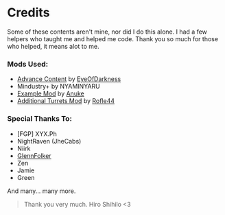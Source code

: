 # Credits

Some of these contents aren't mine, nor did I do this alone. I had a few helpers who taught me and helped me code.
Thank you so much for those who helped, it means alot to me.

### Mods Used:
- [Advance Content](https://github.com/EyeOfDarkness/AdvanceContent) by [EyeOfDarkness](https://github.com/EyeOfDarkness)
- Mindustry+ by NYAMINYARU
- [Example Mod](https://github.com/Anuken/ExampleMod) by [Anuke](https://github.com/Anuken)
- [Additional Turrets Mod](https://github.com/Rofle44/ATM) by [Rofle44](https://github.com/Rofle44)

### Special Thanks To:
- [FGP] XYX.Ph
- NightRaven (JheCabs)
- Niirk
- [GlennFolker](https://github.com/GlennFolker)
- Zen
- Jamie
- Green

And many... many more.


> Thank you very much. 
> Hiro Shihilo <3
